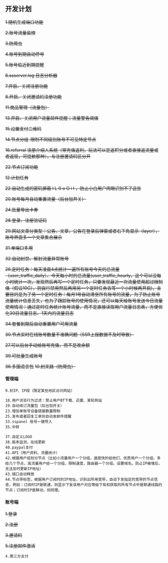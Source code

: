 ## 开发计划
~~1.随机生成端口功能~~

~~2.账号流量监控~~

~~3.防爬虫~~

~~4.账号到期自动停号~~

~~5.账号临近到期提醒~~

~~6.ssserver.log 日志分析器~~

~~7.开启、关闭注册功能~~

~~8.开启、关闭邀请码注册功能~~

~~11.商品管理（流量包）~~

~~13.开启、关闭用户流量邮件提醒；流量警告阈值~~

~~15.设置支付二维码~~

~~14.节点分组-限制不同级别账号不可见特定节点~~

~~16.referral 注册介绍人系统（带充值返利，玩法可以是返积分或者直接返流量或者返现，可提款那种），与注册邀请码区分开~~

~~22.节点订阅功能~~

~~12.计划任务~~

~~22.自动生成的密码屏蔽 l L  0 o O i I ，防止小白用户肉眼识别不了这些~~

~~20.账号每月自动重置流量（后台加开关）~~

~~24.批量导出卡券~~

~~28.登录、注册验证码~~

~~29.网站文章分类型：公告、文章，公告在登录后弹窗或者右下角显示（layer），账号界面多一个文章集合展示~~

~~31.单端口多用~~

~~32.自动封禁、解封流量异常账号~~

~~26.定时任务：每天凌晨4点统计一遍所有账号今天的总流量（user_traffic_daily）、今天每小时的总流量(user_traffic_hourly，这个可以没每小时统计一次，发现然后再写一个定时任务，只要发现最近一次流量使用超过限制值（假设10G），则自行禁用然后再用另一个定时任务去等一个小时候再开启)，主要目的是为了另一个定时任务：每月1号自动清空所有账号的流量，为了防止账号流量统计信息丢失，也为了跟踪账号的使用情况，还可以每天给账号发送今日流量使用情况：通过定时任务统计账号流量，而不是直接读取用户流量日志表，方便优化30日流量日志、1天内的流量日志~~

~~34.套餐到期后自动重置用户可用流量~~

~~30.节点实时在线账号数量不准确问题（SSR上报数据不及时导致）~~

~~27.可以后台手动给账号充值，而不是改余额~~

~~39.可批量生成账号~~

~~36.多国语言包~~
~~10.封来路（防爬虫）~~

#### 管理端
````
9.封IP、IP段（限定某些地区访问网站）

18.用户浏览行为过滤：禁止用户BT下载、迅雷、某轮网站
19.自动续订流量包（后台加开关）
23.增加单账号设备链接数量限制
25.发布或者回复工单则自动发邮件提醒
33.sspanel 账号一键导入
35.中转

37.自定义LOGO
38.版本监测，在线更新
40.paypal支付
41.API（用户资料、流量统计）
42.根据用户组划分节点（比如小流量用户一个分组，速度快的给他们，优质用户一个分组，多给几个节点，高流量用户给一个分组，限制速度，路由器一个分组，设置域名，防止IP被墙后，无法及时更新IP地址）
43.端口自动释放
44.节点带标签，根据用户订阅时的IP地址，识别出所用宽带，自动下发指定的宽带的节点信息，例如：订阅时IP是联通，则显示下发该用户对应等级下有权获取的所有节点中是联通线路的节点；订阅时IP是移动，则同理。
````



#### 账号端
~~1.登录~~

~~2.注册~~

~~3.邀请码~~

~~5.注册邮件激活~~


```
4.第三方支付


```